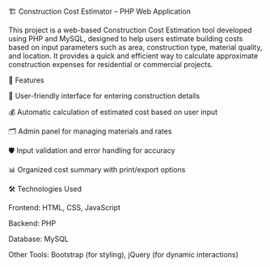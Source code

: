 🏗️ Construction Cost Estimator – PHP Web Application

This project is a web-based Construction Cost Estimation tool developed using PHP and MySQL, designed to help users estimate building costs based on input parameters such as area, construction type, material quality, and location. It provides a quick and efficient way to calculate approximate construction expenses for residential or commercial projects.

🔧 Features

📐 User-friendly interface for entering construction details

💰 Automatic calculation of estimated cost based on user input

🗂️ Admin panel for managing materials and rates

🛡️ Input validation and error handling for accuracy

📊 Organized cost summary with print/export options


🛠️ Technologies Used

Frontend: HTML, CSS, JavaScript

Backend: PHP

Database: MySQL

Other Tools: Bootstrap (for styling), jQuery (for dynamic interactions)
